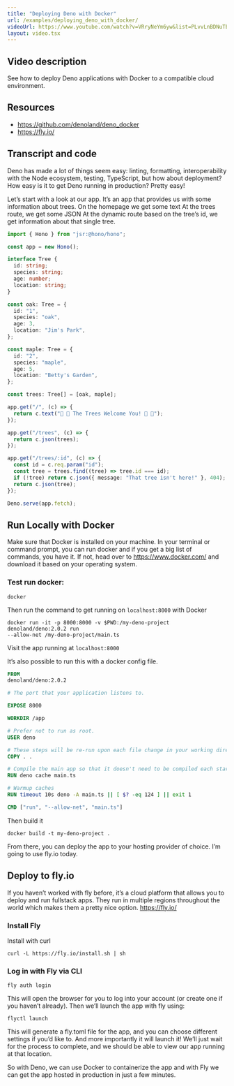 ```yaml
---
title: "Deploying Deno with Docker"
url: /examples/deploying_deno_with_docker/
videoUrl: https://www.youtube.com/watch?v=VRryNeYm6yw&list=PLvvLnBDNuTEov9EBIp3MMfHlBxaKGRWTe&index=16
layout: video.tsx
---
```


## Video description

See how to deploy Deno applications with Docker to a compatible cloud
environment.

## Resources

- https://github.com/denoland/deno_docker
- https://fly.io/

## Transcript and code

Deno has made a lot of things seem easy: linting, formatting, interoperability
with the Node ecosystem, testing, TypeScript, but how about deployment? How easy
is it to get Deno running in production? Pretty easy!

Let’s start with a look at our app. It’s an app that provides us with some
information about trees. On the homepage we get some text At the trees route, we
get some JSON At the dynamic route based on the tree’s id, we get information
about that single tree.

```ts
import { Hono } from "jsr:@hono/hono";

const app = new Hono();

interface Tree {
  id: string;
  species: string;
  age: number;
  location: string;
}

const oak: Tree = {
  id: "1",
  species: "oak",
  age: 3,
  location: "Jim's Park",
};

const maple: Tree = {
  id: "2",
  species: "maple",
  age: 5,
  location: "Betty's Garden",
};

const trees: Tree[] = [oak, maple];

app.get("/", (c) => {
  return c.text("🌲 🌳 The Trees Welcome You! 🌲 🌳");
});

app.get("/trees", (c) => {
  return c.json(trees);
});

app.get("/trees/:id", (c) => {
  const id = c.req.param("id");
  const tree = trees.find((tree) => tree.id === id);
  if (!tree) return c.json({ message: "That tree isn't here!" }, 404);
  return c.json(tree);
});

Deno.serve(app.fetch);
```

## Run Locally with Docker

Make sure that Docker is installed on your machine. In your terminal or command
prompt, you can run docker and if you get a big list of commands, you have it.
If not, head over to https://www.docker.com/ and download it based on your
operating system.

### Test run docker:

```shell
docker
```

Then run the command to get running on `localhost:8000` with Docker

```shell
docker run -it -p 8000:8000 -v $PWD:/my-deno-project denoland/deno:2.0.2 run
--allow-net /my-deno-project/main.ts
```

Visit the app running at `localhost:8000`

It’s also possible to run this with a docker config file.

```dockerfile
FROM
denoland/deno:2.0.2

# The port that your application listens to.

EXPOSE 8000

WORKDIR /app

# Prefer not to run as root.
USER deno

# These steps will be re-run upon each file change in your working directory:
COPY . .

# Compile the main app so that it doesn't need to be compiled each startup/entry.
RUN deno cache main.ts

# Warmup caches
RUN timeout 10s deno -A main.ts || [ $? -eq 124 ] || exit 1

CMD ["run", "--allow-net", "main.ts"]
```

Then build it

```shell
docker build -t my-deno-project .
```

From there, you can deploy the app to your hosting provider of choice. I’m going
to use fly.io today.

## Deploy to fly.io

If you haven’t worked with fly before, it’s a cloud platform that allows you to
deploy and run fullstack apps. They run in multiple regions throughout the world
which makes them a pretty nice option. https://fly.io/

### Install Fly

Install with curl

```shell
curl -L https://fly.io/install.sh | sh
```

### Log in with Fly via CLI

```shell
fly auth login
```

This will open the browser for you to log into your account (or create one if
you haven’t already). Then we’ll launch the app with fly using:

```shell
flyctl launch
```

This will generate a fly.toml file for the app, and you can choose different
settings if you’d like to. And more importantly it will launch it! We’ll just
wait for the process to complete, and we should be able to view our app running
at that location.

So with Deno, we can use Docker to containerize the app and with Fly we can get
the app hosted in production in just a few minutes.
